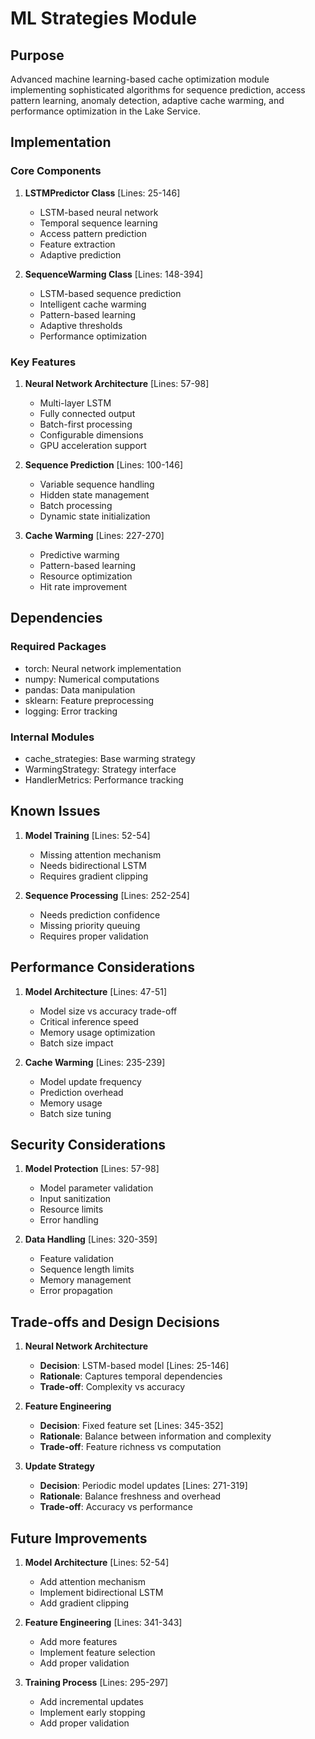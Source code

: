 # ML Strategies Module

## Purpose

Advanced machine learning-based cache optimization module implementing sophisticated algorithms for sequence prediction, access pattern learning, anomaly detection, adaptive cache warming, and performance optimization in the Lake Service.

## Implementation

### Core Components

1. **LSTMPredictor Class** [Lines: 25-146]

   - LSTM-based neural network
   - Temporal sequence learning
   - Access pattern prediction
   - Feature extraction
   - Adaptive prediction

2. **SequenceWarming Class** [Lines: 148-394]
   - LSTM-based sequence prediction
   - Intelligent cache warming
   - Pattern-based learning
   - Adaptive thresholds
   - Performance optimization

### Key Features

1. **Neural Network Architecture** [Lines: 57-98]

   - Multi-layer LSTM
   - Fully connected output
   - Batch-first processing
   - Configurable dimensions
   - GPU acceleration support

2. **Sequence Prediction** [Lines: 100-146]

   - Variable sequence handling
   - Hidden state management
   - Batch processing
   - Dynamic state initialization

3. **Cache Warming** [Lines: 227-270]
   - Predictive warming
   - Pattern-based learning
   - Resource optimization
   - Hit rate improvement

## Dependencies

### Required Packages

- torch: Neural network implementation
- numpy: Numerical computations
- pandas: Data manipulation
- sklearn: Feature preprocessing
- logging: Error tracking

### Internal Modules

- cache_strategies: Base warming strategy
- WarmingStrategy: Strategy interface
- HandlerMetrics: Performance tracking

## Known Issues

1. **Model Training** [Lines: 52-54]

   - Missing attention mechanism
   - Needs bidirectional LSTM
   - Requires gradient clipping

2. **Sequence Processing** [Lines: 252-254]
   - Needs prediction confidence
   - Missing priority queuing
   - Requires proper validation

## Performance Considerations

1. **Model Architecture** [Lines: 47-51]

   - Model size vs accuracy trade-off
   - Critical inference speed
   - Memory usage optimization
   - Batch size impact

2. **Cache Warming** [Lines: 235-239]
   - Model update frequency
   - Prediction overhead
   - Memory usage
   - Batch size tuning

## Security Considerations

1. **Model Protection** [Lines: 57-98]

   - Model parameter validation
   - Input sanitization
   - Resource limits
   - Error handling

2. **Data Handling** [Lines: 320-359]
   - Feature validation
   - Sequence length limits
   - Memory management
   - Error propagation

## Trade-offs and Design Decisions

1. **Neural Network Architecture**

   - **Decision**: LSTM-based model [Lines: 25-146]
   - **Rationale**: Captures temporal dependencies
   - **Trade-off**: Complexity vs accuracy

2. **Feature Engineering**

   - **Decision**: Fixed feature set [Lines: 345-352]
   - **Rationale**: Balance between information and complexity
   - **Trade-off**: Feature richness vs computation

3. **Update Strategy**
   - **Decision**: Periodic model updates [Lines: 271-319]
   - **Rationale**: Balance freshness and overhead
   - **Trade-off**: Accuracy vs performance

## Future Improvements

1. **Model Architecture** [Lines: 52-54]

   - Add attention mechanism
   - Implement bidirectional LSTM
   - Add gradient clipping

2. **Feature Engineering** [Lines: 341-343]

   - Add more features
   - Implement feature selection
   - Add proper validation

3. **Training Process** [Lines: 295-297]
   - Add incremental updates
   - Implement early stopping
   - Add proper validation
